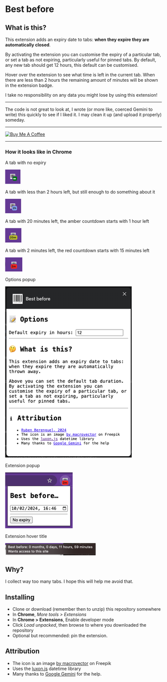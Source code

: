 # Best before

## What is this?

This extension adds an expiry date to tabs: **when they expire they are
automatically closed**.

By activating the extension you can customise the expiry of a particular
tab, or set a tab as not expiring, particularly useful for pinned tabs.
By default, any new tab should get 12 hours, this default can be customised.

Hover over the extension to see what time is left in the current tab. When
there are less than 2 hours the remaining amount of minutes will be shown
in the extension badge.

I take no responsibility on any data you might lose by using this extension!

---

The code is not great to look at, I wrote (or more like, coerced Gemini to write) this quickly to see if I liked it. I may clean it up (and upload it properly) someday.

---

<a href="https://www.buymeacoffee.com/rberenguel" target="_blank"><img src="https://cdn.buymeacoffee.com/buttons/default-orange.png" alt="Buy Me A Coffee" height="51" width="217"></a>

---

### How it looks like in Chrome

A tab with no expiry

![](images/inf.png)

A tab with less than 2 hours left, but still enough to do something about it

![](images/2h.png)

A tab with 20 minutes left, the amber countdown starts with 1 hour left

![](images/20m.png)

A tab with 2 minutes left, the red countdown starts with 15 minutes left

![](images/2m.png)

Options popup

![](images/Options.png)

Extension popup

![](images/Extension.png)

Extension hover title

![](images/Hover.png)

## Why?

I collect way too many tabs. I hope this will help me avoid that.

## Installing

- Clone or download (remember then to unzip) this repository somewhere
- In **Chrome**, _More tools > Extensions_
- In **Chrome > Extensions**, Enable developer mode
- Click _Load unpacked_, then browse to where you downloaded the repository
- Optional but recommended: pin the extension.

## Attribution

- The icon is an image [by macrovector](https://www.freepik.com/free-vector/bar-qr-codes-white-stickers-set-label-information-data-identification-strip_10602030.htm#query=barcode&position=0&from_view=keyword&track=sph&uuid=d878575d-8b03-4d9c-bc19-52617e9d7f4b) on Freepik
- Uses the [luxon.js](https://moment.github.io/luxon/#/) datetime library
- Many thanks to [Google Gemini](http://gemini.google.com") for the help.
